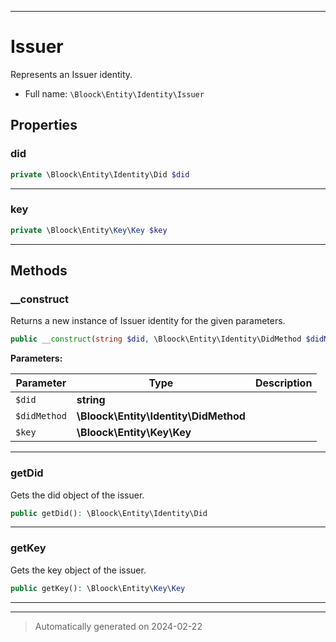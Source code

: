***

# Issuer

Represents an Issuer identity.



* Full name: `\Bloock\Entity\Identity\Issuer`



## Properties


### did



```php
private \Bloock\Entity\Identity\Did $did
```






***

### key



```php
private \Bloock\Entity\Key\Key $key
```






***

## Methods


### __construct

Returns a new instance of Issuer identity for the given parameters.

```php
public __construct(string $did, \Bloock\Entity\Identity\DidMethod $didMethod, \Bloock\Entity\Key\Key $key): mixed
```








**Parameters:**

| Parameter | Type | Description |
|-----------|------|-------------|
| `$did` | **string** |  |
| `$didMethod` | **\Bloock\Entity\Identity\DidMethod** |  |
| `$key` | **\Bloock\Entity\Key\Key** |  |





***

### getDid

Gets the did object of the issuer.

```php
public getDid(): \Bloock\Entity\Identity\Did
```












***

### getKey

Gets the key object of the issuer.

```php
public getKey(): \Bloock\Entity\Key\Key
```












***


***
> Automatically generated on 2024-02-22
